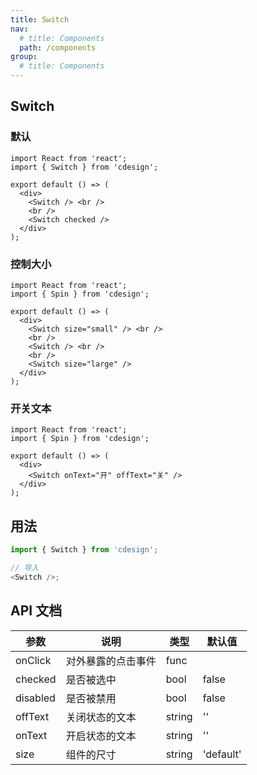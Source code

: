```yaml
---
title: Switch
nav:
  # title: Components
  path: /components
group:
  # title: Components
---
```


## Switch

### 默认

```tsx
import React from 'react';
import { Switch } from 'cdesign';

export default () => (
  <div>
    <Switch /> <br />
    <br />
    <Switch checked />
  </div>
);
```

### 控制大小

```tsx
import React from 'react';
import { Spin } from 'cdesign';

export default () => (
  <div>
    <Switch size="small" /> <br />
    <br />
    <Switch /> <br />
    <br />
    <Switch size="large" />
  </div>
);
```

### 开关文本

```tsx
import React from 'react';
import { Spin } from 'cdesign';

export default () => (
  <div>
    <Switch onText="开" offText="关" />
  </div>
);
```

## 用法

```js
import { Switch } from 'cdesign';

// 导入
<Switch />;
```

## API 文档

| 参数     | 说明               | 类型   | 默认值    |
| -------- | ------------------ | ------ | --------- |
| onClick  | 对外暴露的点击事件 | func   |           |
| checked  | 是否被选中         | bool   | false     |
| disabled | 是否被禁用         | bool   | false     |
| offText  | 关闭状态的文本     | string | ''        |
| onText   | 开启状态的文本     | string | ''        |
| size     | 组件的尺寸         | string | 'default' |
